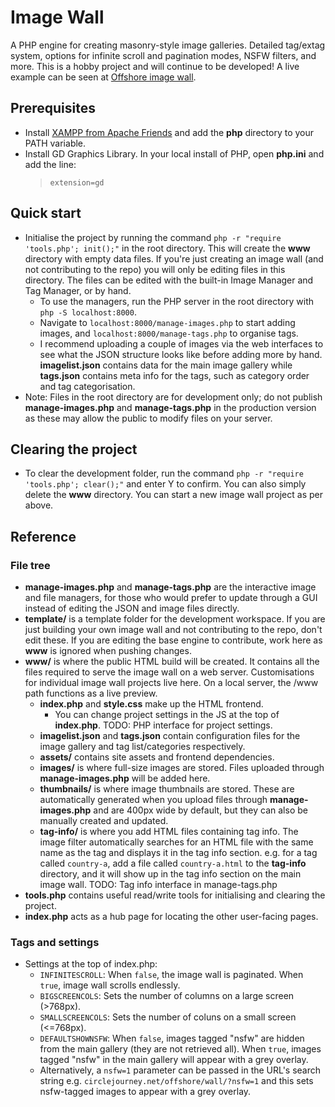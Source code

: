 # Image Wall
A PHP engine for creating masonry-style image galleries. Detailed tag/extag system, options for infinite scroll and pagination modes, NSFW filters, and more. This is a hobby project and will continue to be developed! A live example can be seen at <a href="https://circlejourney.net/offshore/wall">Offshore image wall</a>.

## Prerequisites
- Install [XAMPP from Apache Friends](https://www.apachefriends.org/) and add the **php** directory to your PATH variable.
- Install GD Graphics Library. In your local install of PHP, open **php.ini** and add the line:
  > `extension=gd`

## Quick start
- Initialise the project by running the command `php -r "require 'tools.php'; init();"` in the root directory. This will create the **www** directory with empty data files. If you're just creating an image wall (and not contributing to the repo) you will only be editing files in this directory. The files can be edited with the built-in Image Manager and Tag Manager, or by hand.
  - To use the managers, run the PHP server in the root directory with `php -S localhost:8000`.
  - Navigate to `localhost:8000/manage-images.php` to start adding images, and `localhost:8000/manage-tags.php` to organise tags.
  - I recommend uploading a couple of images via the web interfaces to see what the JSON structure looks like before adding more by hand. **imagelist.json** contains data for the main image gallery while **tags.json** contains meta info for the tags, such as category order and tag categorisation.
- Note: Files in the root directory are for development only; do not publish **manage-images.php** and **manage-tags.php** in the production version as these may allow the public to modify files on your server.

## Clearing the project
- To clear the development folder, run the command `php -r "require 'tools.php'; clear();"` and enter Y to confirm. You can also simply delete the **www** directory. You can start a new image wall project as per above.

## Reference

### File tree
- **manage-images.php** and **manage-tags.php** are the interactive image and file managers, for those who would prefer to update through a GUI instead of editing the JSON and image files directly.
- **template/** is a template folder for the development workspace. If you are just building your own image wall and not contributing to the repo, don't edit these. If you are editing the base engine to contribute, work here as **www** is ignored when pushing changes.
- **www/** is where the public HTML build will be created. It contains all the files required to serve the image wall on a web server. Customisations for individual image wall projects live here. On a local server, the /www path functions as a live preview.
  - **index.php** and **style.css** make up the HTML frontend.
    - You can change project settings in the JS at the top of **index.php**. TODO: PHP interface for project settings.
  - **imagelist.json** and **tags.json** contain configuration files for the image gallery and tag list/categories respectively.
  - **assets/** contains site assets and frontend dependencies.
  - **images/** is where full-size images are stored. Files uploaded through **manage-images.php** will be added here.
  - **thumbnails/** is where image thumbnails are stored. These are automatically generated when you upload files through **manage-images.php** and are 400px wide by default, but they can also be manually created and updated.
  - **tag-info/** is where you add HTML files containing tag info. The image filter automatically searches for an HTML file with the same name as the tag and displays it in the tag info section. e.g. for a tag called `country-a`, add a file called `country-a.html` to the **tag-info** directory, and it will show up in the tag info section on the main image wall. TODO: Tag info interface in manage-tags.php
- **tools.php** contains useful read/write tools for initialising and clearing the project.
- **index.php** acts as a hub page for locating the other user-facing pages.

### Tags and settings
- Settings at the top of index.php:
  - `INFINITESCROLL`: When `false`, the image wall is paginated. When `true`, image wall scrolls endlessly.
  - `BIGSCREENCOLS`: Sets the number of columns on a large screen (>768px).
  - `SMALLSCREENCOLS`: Sets the number of coluns on a small screen (<=768px).
  - `DEFAULTSHOWNSFW`: When `false`, images tagged "nsfw" are hidden from the main gallery (they are not retrieved all). When `true`, images tagged "nsfw" in the main gallery will appear with a grey overlay.
  - Alternatively, a `nsfw=1` parameter can be passed in the URL's search string e.g. `circlejourney.net/offshore/wall/?nsfw=1` and this sets nsfw-tagged images to appear with a grey overlay.
